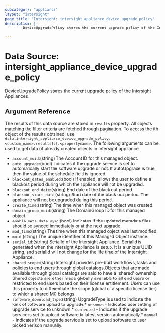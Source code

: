 ```yaml
---
subcategory: "appliance"
layout: "intersight"
page_title: "Intersight: intersight_appliance_device_upgrade_policy"
description: |-
        DeviceUpgradePolicy stores the current upgrade policy of the Intersight Appliances.

---
```


# Data Source: intersight_appliance_device_upgrade_policy
DeviceUpgradePolicy stores the current upgrade policy of the Intersight Appliances.
## Argument Reference
The results of this data source are stored in `results` property.
All objects matching the filter criteria are fetched through pagination.
To access the ith object of the results obtained, use `data.intersight_appliance_device_upgrade_policy.<custom_name>.results[i].<propertyname>`.
The following arguments can be used to get data of already created objects in Intersight appliance:
* `account_moid`:(string) The Account ID for this managed object. 
* `auto_upgrade`:(bool) Indicates if the upgrade service is set to automatically start the software upgrade or not. If autoUpgrade is true, then the value of the schedule field is ignored. 
* `blackout_dates_enabled`:(bool) If enabled, allows the user to define a blackout period during which the appliance will not be upgraded. 
* `blackout_end_date`:(string) End date of the black out period. 
* `blackout_start_date`:(string) Start date of the black out period. The appliance will not be upgraded during this period. 
* `create_time`:(string) The time when this managed object was created. 
* `domain_group_moid`:(string) The DomainGroup ID for this managed object. 
* `enable_meta_data_sync`:(bool) Indicates if the updated metadata files should be synced immediately or at the next upgrade. 
* `mod_time`:(string) The time when this managed object was last modified. 
* `moid`:(string) The unique identifier of this Managed Object instance. 
* `serial_id`:(string) SerialId of the Intersight Appliance. SerialId is generated when the Intersight Appliance is setup. It is a unique UUID string, and serialId will not change for the life time of the Intersight Appliance. 
* `shared_scope`:(string) Intersight provides pre-built workflows, tasks and policies to end users through global catalogs.Objects that are made available through global catalogs are said to have a 'shared' ownership. Shared objects are either made globally available to all end users or restricted to end users based on their license entitlement. Users can use this property to differentiate the scope (global or a specific license tier) to which a shared MO belongs. 
* `software_download_type`:(string) UpgradeType is used to indicate the kink of software upload to upgrade.* `unknown` - Indicates user setting of upgrade service to unknown.* `connected` - Indicates if the upgrade service is set to upload software to latest version automatically.* `manual` - Indicates if the upgrade service is set to upload software to user picked verison manually. 
 
